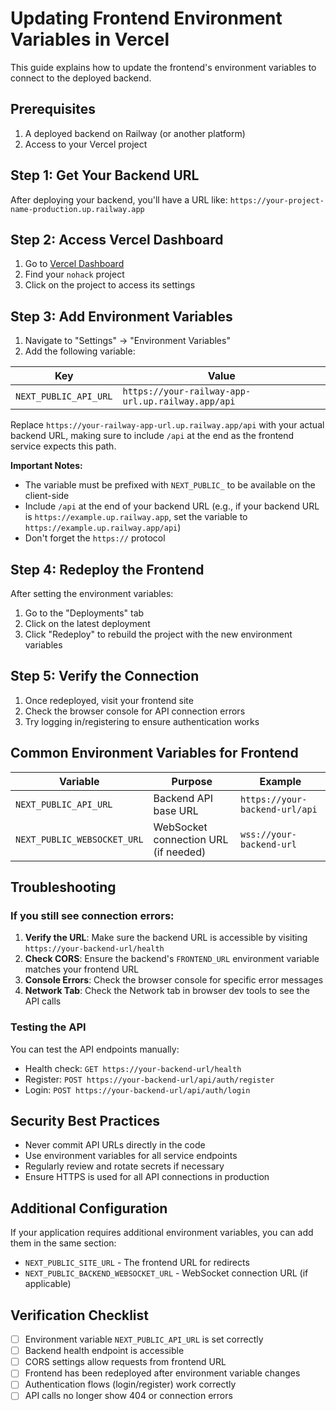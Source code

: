 # Updating Frontend Environment Variables in Vercel

This guide explains how to update the frontend's environment variables to connect to the deployed backend.

## Prerequisites

1. A deployed backend on Railway (or another platform)
2. Access to your Vercel project

## Step 1: Get Your Backend URL

After deploying your backend, you'll have a URL like:
`https://your-project-name-production.up.railway.app`

## Step 2: Access Vercel Dashboard

1. Go to [Vercel Dashboard](https://vercel.com/dashboard)
2. Find your `nohack` project
3. Click on the project to access its settings

## Step 3: Add Environment Variables

1. Navigate to "Settings" → "Environment Variables"
2. Add the following variable:

| Key | Value |
|-----|-------|
| `NEXT_PUBLIC_API_URL` | `https://your-railway-app-url.up.railway.app/api` |

Replace `https://your-railway-app-url.up.railway.app/api` with your actual backend URL, making sure to include `/api` at the end as the frontend service expects this path.

**Important Notes:**
- The variable must be prefixed with `NEXT_PUBLIC_` to be available on the client-side
- Include `/api` at the end of your backend URL (e.g., if your backend URL is `https://example.up.railway.app`, set the variable to `https://example.up.railway.app/api`)
- Don't forget the `https://` protocol

## Step 4: Redeploy the Frontend

After setting the environment variables:

1. Go to the "Deployments" tab
2. Click on the latest deployment
3. Click "Redeploy" to rebuild the project with the new environment variables

## Step 5: Verify the Connection

1. Once redeployed, visit your frontend site
2. Check the browser console for API connection errors
3. Try logging in/registering to ensure authentication works

## Common Environment Variables for Frontend

| Variable | Purpose | Example |
|----------|---------|---------|
| `NEXT_PUBLIC_API_URL` | Backend API base URL | `https://your-backend-url/api` |
| `NEXT_PUBLIC_WEBSOCKET_URL` | WebSocket connection URL (if needed) | `wss://your-backend-url` |

## Troubleshooting

### If you still see connection errors:

1. **Verify the URL**: Make sure the backend URL is accessible by visiting `https://your-backend-url/health`
2. **Check CORS**: Ensure the backend's `FRONTEND_URL` environment variable matches your frontend URL
3. **Console Errors**: Check the browser console for specific error messages
4. **Network Tab**: Check the Network tab in browser dev tools to see the API calls

### Testing the API

You can test the API endpoints manually:
- Health check: `GET https://your-backend-url/health`
- Register: `POST https://your-backend-url/api/auth/register`
- Login: `POST https://your-backend-url/api/auth/login`

## Security Best Practices

- Never commit API URLs directly in the code
- Use environment variables for all service endpoints
- Regularly review and rotate secrets if necessary
- Ensure HTTPS is used for all API connections in production

## Additional Configuration

If your application requires additional environment variables, you can add them in the same section:

- `NEXT_PUBLIC_SITE_URL` - The frontend URL for redirects
- `NEXT_PUBLIC_BACKEND_WEBSOCKET_URL` - WebSocket connection URL (if applicable)

## Verification Checklist

- [ ] Environment variable `NEXT_PUBLIC_API_URL` is set correctly
- [ ] Backend health endpoint is accessible
- [ ] CORS settings allow requests from frontend URL
- [ ] Frontend has been redeployed after environment variable changes
- [ ] Authentication flows (login/register) work correctly
- [ ] API calls no longer show 404 or connection errors
